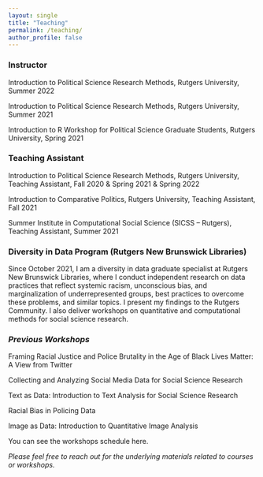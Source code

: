 ```yaml
---
layout: single
title: "Teaching"
permalink: /teaching/
author_profile: false
---
```


### Instructor 

Introduction to Political Science Research Methods, Rutgers University, Summer 2022

Introduction to Political Science Research Methods, Rutgers University, Summer 2021

Introduction to R Workshop for Political Science Graduate Students, Rutgers University, Spring 2021

### Teaching Assistant

Introduction to Political Science Research Methods, Rutgers University, Teaching Assistant, Fall 2020 & Spring 2021 & Spring 2022

Introduction to Comparative Politics, Rutgers University, Teaching Assistant, Fall 2021

<a style="text-decoration:none" href="https://sicss.io/2021/rutgers/" target = "blank_"> Summer Institute in Computational Social Science (SICSS – Rutgers)</a>, Teaching Assistant, Summer 2021 

### Diversity in Data Program (Rutgers New Brunswick Libraries) 

Since October 2021, I am a diversity in data graduate specialist at Rutgers New Brunswick Libraries, where I conduct independent research on data practices that reflect systemic racism, unconscious bias, and marginalization of underrepresented groups, best practices to overcome these problems, and similar topics. I present my findings to the Rutgers Community. I also deliver workshops on quantitative and computational methods for social science research.

### <i>Previous Workshops </i>

Framing Racial Justice and Police Brutality in the Age of Black Lives Matter: A View from Twitter

Collecting and Analyzing Social Media Data for Social Science Research 

Text as Data: Introduction to Text Analysis for Social Science Research

Racial Bias in Policing Data

Image as Data: Introduction to Quantitative Image Analysis

You can see the workshops schedule  <a style="text-decoration:none" href = "https://libcal.rutgers.edu/calendar/nblworkshops?cid=4537&t=d&d=0000-00-00&cal=4537&inc=0" target = "blank_"> here</a>.  

<i> Please feel free to reach out for the underlying materials related to courses or workshops.</i>





